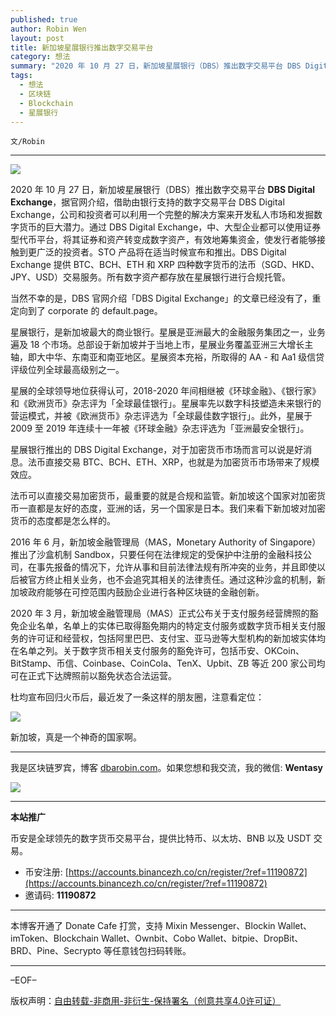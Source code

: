 ```yaml
---
published: true
author: Robin Wen
layout: post
title: 新加坡星展银行推出数字交易平台
category: 想法
summary: "2020 年 10 月 27 日，新加坡星展银行（DBS）推出数字交易平台 DBS Digital Exchange，据官网介绍，借助由银行支持的数字交易平台 DBS Digital Exchange，公司和投资者可以利用一个完整的解决方案来开发私人市场和发掘数字货币的巨大潜力。通过 DBS Digital Exchange，中、大型企业都可以使用证券型代币平台，将其证券和资产转变成数字资产，有效地筹集资金，使发行者能够接触到更广泛的投资者。STO 产品将在适当时候宣布和推出。DBS Digital Exchange 提供 BTC、BCH、ETH 和 XRP 四种数字货币的法币（SGD、HKD、JPY、USD）交易服务。所有数字资产都存放在星展银行进行合规托管。新加坡，真是一个神奇的国家啊。"
tags:
  - 想法
  - 区块链
  - Blockchain
  - 星展银行
---
```


`文/Robin`

***

![](https://cdn.dbarobin.com/p1j5bof.png)

2020 年 10 月 27 日，新加坡星展银行（DBS）推出数字交易平台 **DBS Digital Exchange**，据官网介绍，借助由银行支持的数字交易平台 DBS Digital Exchange，公司和投资者可以利用一个完整的解决方案来开发私人市场和发掘数字货币的巨大潜力。通过 DBS Digital Exchange，中、大型企业都可以使用证券型代币平台，将其证券和资产转变成数字资产，有效地筹集资金，使发行者能够接触到更广泛的投资者。STO 产品将在适当时候宣布和推出。DBS Digital Exchange 提供 BTC、BCH、ETH 和 XRP 四种数字货币的法币（SGD、HKD、JPY、USD）交易服务。所有数字资产都存放在星展银行进行合规托管。

当然不幸的是，DBS 官网介绍「DBS Digital Exchange」的文章已经没有了，重定向到了 corporate 的 default.page。

星展银行，是新加坡最大的商业银行。星展是亚洲最大的金融服务集团之一，业务遍及 18 个市场。总部设于新加坡并于当地上市，星展业务覆盖亚洲三大增长主轴，即大中华、东南亚和南亚地区。星展资本充裕，所取得的 AA - 和 Aa1 级信贷评级位列全球最高级别之一。

星展的全球领导地位获得认可，2018-2020 年间相继被《环球金融》、《银行家》和《欧洲货币》杂志评为「全球最佳银行」。星展率先以数字科技塑造未来银行的营运模式，并被《欧洲货币》杂志评选为「全球最佳数字银行」。此外，星展于 2009 至 2019 年连续十一年被《环球金融》杂志评选为「亚洲最安全银行」。

星展银行推出的 DBS Digital Exchange，对于加密货币市场而言可以说是好消息。法币直接交易 BTC、BCH、ETH、XRP，也就是为加密货币市场带来了规模效应。

法币可以直接交易加密货币，最重要的就是合规和监管。新加坡这个国家对加密货币一直都是友好的态度，亚洲的话，另一个国家是日本。我们来看下新加坡对加密货币的态度都是怎么样的。

2016 年 6 月，新加坡金融管理局（MAS，Monetary Authority of Singapore）推出了沙盒机制 Sandbox，只要任何在法律规定的受保护中注册的金融科技公司，在事先报备的情况下，允许从事和目前法律法规有所冲突的业务，并且即使以后被官方终止相关业务，也不会追究其相关的法律责任。通过这种沙盒的机制，新加坡政府能够在可控范围内鼓励企业进行各种区块链的金融创新。

2020 年 3 月，新加坡金融管理局（MAS）正式公布关于支付服务经营牌照的豁免企业名单，名单上的实体已取得豁免期内的特定支付服务或数字货币相关支付服务的许可证和经营权，包括阿里巴巴、支付宝、亚马逊等大型机构的新加坡实体均在名单之列。关于数字货币相关支付服务的豁免许可，包括币安、OKCoin、BitStamp、币信、Coinbase、CoinCola、TenX、Upbit、ZB 等近 200 家公司均可在正式下达牌照前以豁免状态合法运营。

杜均宣布回归火币后，最近发了一条这样的朋友圈，注意看定位：

![](https://cdn.dbarobin.com/mubf5ak.jpeg)

新加坡，真是一个神奇的国家啊。

***

我是区块链罗宾，博客 [dbarobin.com](https://dbarobin.com/)。如果您想和我交流，我的微信: **Wentasy**

![](https://cdn.dbarobin.com/v4yywe2.png)

***

**本站推广**

币安是全球领先的数字货币交易平台，提供比特币、以太坊、BNB 以及 USDT 交易。

* 币安注册: [https://accounts.binancezh.co/cn/register/?ref=11190872](https://accounts.binancezh.co/cn/register/?ref=11190872)
* 邀请码: **11190872**

***

本博客开通了 Donate Cafe 打赏，支持 Mixin Messenger、Blockin Wallet、imToken、Blockchain Wallet、Ownbit、Cobo Wallet、bitpie、DropBit、BRD、Pine、Secrypto 等任意钱包扫码转账。

<center>
    <div class="--donate-button"
         data-button-id="f8b9df0d-af9a-460d-8258-d3f435445075"
    ></div>
</center>

***

–EOF–

版权声明：[自由转载-非商用-非衍生-保持署名（创意共享4.0许可证）](http://creativecommons.org/licenses/by-nc-nd/4.0/deed.zh)